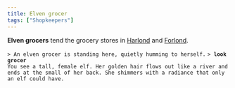 ```yaml
---
title: Elven grocer
tags: ["Shopkeepers"]
---
```

**Elven grocers** tend the grocery stores in
[Harlond](Harlond_Grocer "wikilink") and
[Forlond](Forlond_Grocer "wikilink").

`> An elven grocer is standing here, quietly humming to herself.`
`> `**`look grocer`**
`You see a tall, female elf. Her golden hair flows out like a river and`
`ends at the small of her back. She shimmers with a radiance that only`
`an elf could have.`
